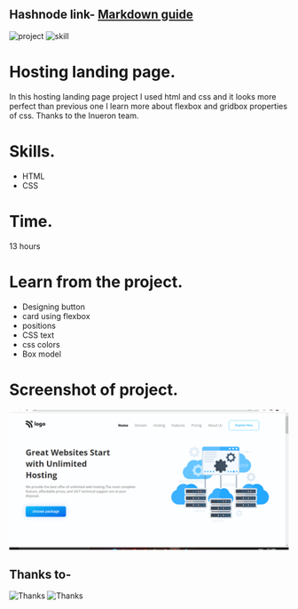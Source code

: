 
## Hashnode link- [Markdown guide](https://img.shields.io/badge/project-developer%20landingpage-green)

![project](https://img.shields.io/badge/project-hosting%20landingpage-green)
![skill](https://img.shields.io/badge/skill-css-yellow)

# Hosting landing page.
 In this hosting landing page project I used html and css and it looks more perfect than previous one I learn more about flexbox and gridbox properties of css. Thanks to the Inueron team. 
# Skills.
* HTML
* CSS

# Time.
13 hours

# Learn from the project.
* Designing button
* card using flexbox
* positions
* CSS text
* css colors
* Box model

# Screenshot of project.
![Developer  landingpage](./screenshot/hosting%20website.PNG)

## Thanks to-
![Thanks](https://img.shields.io/badge/Thanks-Hitesh%20choudhary-yellowgreen)
![Thanks](https://img.shields.io/badge/Thanks-Inueron-green)


